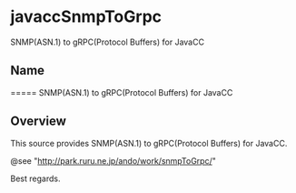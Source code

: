# javaccSnmpToGrpc
SNMP(ASN.1) to gRPC(Protocol Buffers) for JavaCC

## Name
=====
SNMP(ASN.1) to gRPC(Protocol Buffers) for JavaCC

## Overview
This source provides SNMP(ASN.1) to gRPC(Protocol Buffers) for JavaCC.

@see "http://park.ruru.ne.jp/ando/work/snmpToGrpc/"


Best regards.
